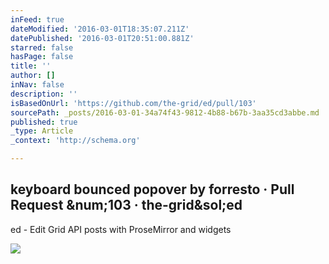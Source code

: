 ```yaml
---
inFeed: true
dateModified: '2016-03-01T18:35:07.211Z'
datePublished: '2016-03-01T20:51:00.881Z'
starred: false
hasPage: false
title: ''
author: []
inNav: false
description: ''
isBasedOnUrl: 'https://github.com/the-grid/ed/pull/103'
sourcePath: _posts/2016-03-01-34a74f43-9812-4b88-b67b-3aa35cd3abbe.md
published: true
_type: Article
_context: 'http://schema.org'

---
```

<article style=""><h1>keyboard bounced popover by forresto · Pull Request &amp;num;103 · the-grid&amp;sol;ed</h1><p>ed - Edit Grid API posts with ProseMirror and widgets</p><img src="https://avatars3.githubusercontent.com/u/395307?v=3&amp;s=400" /></article>